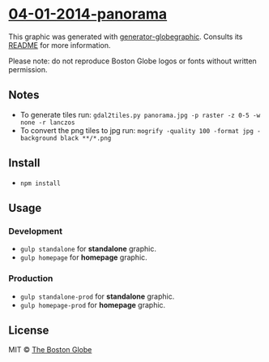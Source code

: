 # [04-01-2014-panorama](http://www.bostonglobe.com/2014/04/14/one-year-one-city/LJpXxSk22z1ifq6c06uQFM/story.html)

This graphic was generated with [generator-globegraphic](https://github.com/BostonGlobe/generator-globegraphic). Consults its [README](https://github.com/BostonGlobe/generator-globegraphic) for more information.

Please note: do not reproduce Boston Globe logos or fonts without written permission.

## Notes

- To generate tiles run: `gdal2tiles.py panorama.jpg -p raster -z 0-5 -w none -r lanczos`
- To convert the png tiles to jpg run: `mogrify -quality 100 -format jpg -background black **/*.png`

## Install

- `npm install`

## Usage

### Development

- `gulp standalone` for **standalone** graphic.
- `gulp homepage` for **homepage** graphic.

### Production

- `gulp standalone-prod` for **standalone** graphic.
- `gulp homepage-prod` for **homepage** graphic.

## License

MIT © [The Boston Globe](http://github.com/BostonGlobe)
